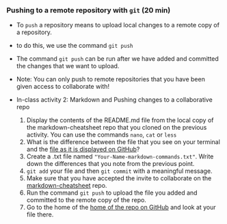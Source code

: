 ### Pushing to a remote repository with `git` (20 min)

- To `push` a repository means to upload local changes to a remote copy of a repository.
- to do this, we use the command `git push`
- The command `git push` can be run after we have added and committed the changes that we want to upload.
- Note: You can only push to remote repositories that you have been given access to collaborate with!

- In-class activity 2: Markdown and Pushing changes to a collaborative repo
  1. Display the contents of the README.md file from the local copy of the markdown-cheatsheet repo that you cloned on the previous activity. You can use the commands `nano`, `cat` or `less`
  1. What is the difference between the file that you see on your terminal and the [file as it is displayed on GitHub](https://github.com/LunaSare/markdown-cheatsheet#readme)?
  1. Create a .txt file named `"Your-Name-markdown-commands.txt"`. Write down the differences that you note from the previous point.
  1. `git add` your file and then `git commit` with a meaningful message.
  1. Make sure that you have accepted the invite to collaborate on the [markdown-cheatsheet](https://github.com/LunaSare/markdown-cheatsheet) repo.
  1. Run the command `git push` to upload the file you added and committed to the remote copy of the repo.
  1. Go to the home of the [home of the repo on GitHub](https://github.com/LunaSare/markdown-cheatsheet) and look at your file there.


<!-- Answer: Text is intermixed with markup instructions or symbols -->
